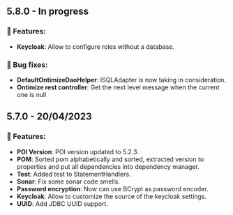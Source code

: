 ## 5.8.0 - In progress
### 🚀 Features:
* **Keycloak**: Allow to configure roles without a database.
### 🔧 Bug fixes:
* **DefaultOntimizeDaoHelper**: ISQLAdapter is now taking in consideration.
* **Ontimize rest controller**: Get the next level message when the current one is null
## 5.7.0 - 20/04/2023
### 🚀 Features:
* **POI Version**: POI version updated to 5.2.3.
* **POM**: Sorted pom alphabetically and sorted, extracted version to properties and put all dependencies into dependency manager.
* **Test**: Added test to StatementHandlers.
* **Sonar**: Fix some sonar code smells.
* **Password encryption**: Now can use BCrypt as password encoder.
* **Keycloak**: Allow to customize the source of the keycloak settings.
* **UUID**: Add JDBC UUID support.
<!-- ### 🔧 Bug fixes: -->
